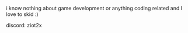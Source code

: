 i know nothing about game development or anything coding related and I love to skid :)

discord: ziot2x
